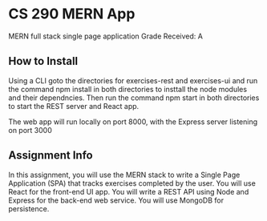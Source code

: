 # CS 290 MERN App

MERN full stack single page application
Grade Received: A 

## How to Install 
Using a CLI goto the directories for exercises-rest and exercises-ui and run the command npm install in both directories to insttall the node modules and their dependncies. Then run the command npm start in both directories to start the REST server and React app. 

The web app will run locally on port 8000, with the Express server listening on port 3000

## Assignment Info
In this assignment, you will use the MERN stack to write a Single Page Application (SPA) that tracks exercises completed by the user. You will use React for the front-end UI app. You will write a REST API using Node and Express for the back-end web service. You will use MongoDB for persistence.
